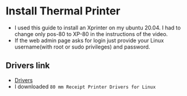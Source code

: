 # Install Thermal Printer

* I used this guide to install an Xprinter on my ubuntu 20.04. I had to change only pos-80 to XP-80 in the instructions of the video.
* If the web admin page asks for login just provide your Linux username(with root or sudo privileges) and password.



## Drivers link
 * [Drivers](https://www.xprintertech.com/for-windows)
 * I downloaded `80 mm Receipt Printer Drivers for Linux `
